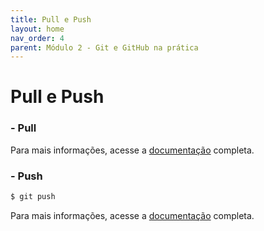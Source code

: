```yaml
---
title: Pull e Push
layout: home
nav_order: 4
parent: Módulo 2 - Git e GitHub na prática
---
```


<h1>Pull e Push</h1>

<h3 id = "pull">- Pull</h3>
<p align = "justify">
Para mais informações, acesse a <a href = "https://docs.github.com/pt/pull-requests/collaborating-with-pull-requests/proposing-changes-to-your-work-with-pull-requests/creating-a-pull-request">documentação</a> completa.
</p>


<h3 id = "push">- Push</h3>

```bash
$ git push
```

<p align = "justify">
Para mais informações, acesse a <a href = "https://docs.github.com/pt/get-started/using-git/pushing-commits-to-a-remote-repository">documentação</a> completa.
</p>
